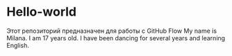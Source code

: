 # Hello-world
Этот репозиторий предназначен для работы с GitHub Flow
My name is Milana. I am 17 years old. I have been dancing for several years and learning English.
